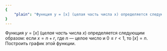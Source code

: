 ```yaml
---
{
    "plain": "Функция y = [x] (целая часть числа x) определяется следующим образом: если x = n + r, где n — целое число и 0 <= r < 1, то [x] = n. Построить график этой функции."
}
---
```


Функция $y = [x]$ (*целая часть* числа $x$) определяется следующим образом: если $x = n + r$, где $n$ — целое число и $0 \leq r < 1$, то $[x] = n$. Построить график этой функции.